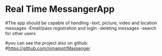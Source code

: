 # Real Time MessangerApp

#The app should be capable of handling
-text, picture, video and location messages
-Email/pass registration and logIn
-deleting messages
-search for other users

#you can see the project also on github: #https://github.com/nimamot/Massenger
